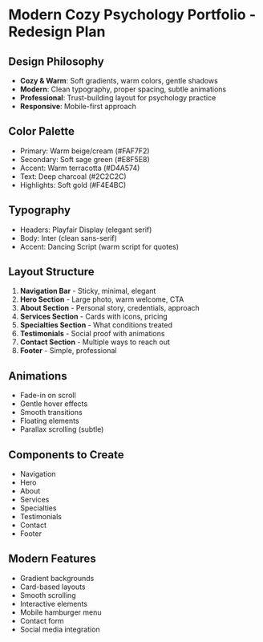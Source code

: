 # Modern Cozy Psychology Portfolio - Redesign Plan

## Design Philosophy
- **Cozy & Warm**: Soft gradients, warm colors, gentle shadows
- **Modern**: Clean typography, proper spacing, subtle animations
- **Professional**: Trust-building layout for psychology practice
- **Responsive**: Mobile-first approach

## Color Palette
- Primary: Warm beige/cream (#FAF7F2)
- Secondary: Soft sage green (#E8F5E8)
- Accent: Warm terracotta (#D4A574)
- Text: Deep charcoal (#2C2C2C)
- Highlights: Soft gold (#F4E4BC)

## Typography
- Headers: Playfair Display (elegant serif)
- Body: Inter (clean sans-serif)
- Accent: Dancing Script (warm script for quotes)

## Layout Structure
1. **Navigation Bar** - Sticky, minimal, elegant
2. **Hero Section** - Large photo, warm welcome, CTA
3. **About Section** - Personal story, credentials, approach
4. **Services Section** - Cards with icons, pricing
5. **Specialties Section** - What conditions treated
6. **Testimonials** - Social proof with animations
7. **Contact Section** - Multiple ways to reach out
8. **Footer** - Simple, professional

## Animations
- Fade-in on scroll
- Gentle hover effects
- Smooth transitions
- Floating elements
- Parallax scrolling (subtle)

## Components to Create
- Navigation
- Hero
- About
- Services
- Specialties
- Testimonials
- Contact
- Footer

## Modern Features
- Gradient backgrounds
- Card-based layouts
- Smooth scrolling
- Interactive elements
- Mobile hamburger menu
- Contact form
- Social media integration
